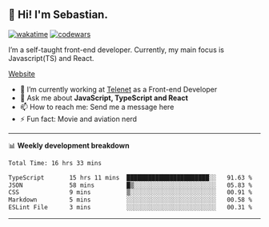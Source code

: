 ## 👋 Hi! I'm Sebastian.

[![wakatime](https://wakatime.com/badge/user/df0036c6-328a-4a39-be9b-e49417ed22a1.svg)](https://wakatime.com/@df0036c6-328a-4a39-be9b-e49417ed22a1)
[![codewars](https://www.codewars.com/users/sebavuye/badges/small)](https://www.codewars.com/users/sebavuye)

I’m a self-taught front-end developer. Currently, my main focus is Javascript(TS) and React.

[Website](https://sebastianvuye.be)

- 🔭 I’m currently working at [Telenet](https://telenet.be/) as a Front-end Developer
- 💬 Ask me about **JavaScript, TypeScript and React**
- 📫 How to reach me: Send me a message here
- ⚡ Fun fact: Movie and aviation nerd

-------

📊 **Weekly development breakdown**

<!--START_SECTION:waka-->

```txt
Total Time: 16 hrs 33 mins

TypeScript       15 hrs 11 mins  ███████████████████████░░   91.63 %
JSON             58 mins         █▒░░░░░░░░░░░░░░░░░░░░░░░   05.83 %
CSS              9 mins          ▒░░░░░░░░░░░░░░░░░░░░░░░░   00.91 %
Markdown         5 mins          ░░░░░░░░░░░░░░░░░░░░░░░░░   00.58 %
ESLint File      3 mins          ░░░░░░░░░░░░░░░░░░░░░░░░░   00.31 %
```

<!--END_SECTION:waka-->
-------
